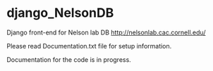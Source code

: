 django_NelsonDB
===============

Django front-end for Nelson lab DB http://nelsonlab.cac.cornell.edu/

Please read Documentation.txt file for setup information.

Documentation for the code is in progress. 
